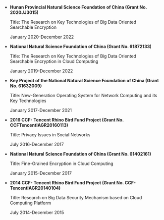 - **Hunan Provincial Natural Science Foundation of China (Grant No. 2020JJ3015)**

  Title: The Research on Key Technologies of Big Data Oriented Searchable Encryption

  January 2020-December 2022
  

- **National Natural Science Foundation of China (Grant No. 61872133)**

  Title: The Research on Key Technologies of Big Data Oriented Searchable Encryption in Cloud Computing

  January 2019-December 2022



- **Key Project of the National Natural Science Foundation of China (Grant No. 61632009)**

  Title: New-Generation Operating System for Network Computing and its Key Technologies

  January 2017-December 2021



- **2016 CCF- Tencent  Rhino Bird Fund Project (Grant No. CCFTencentIAGR20160113)**

  Title: Privacy Issues in Social Networks

  July 2016-December 2017



- **National Natural Science Foundation of China (Grant No. 61402161)**

  Title: Fine-Grained Encryption in Cloud Computing

  January 2015-December 2017



- **2014 CCF- Tencent  Rhino Bird Fund Project (Grant No. CCF-TencentIAGR20140104)**

  Title: Research on Big Data Security Mechanism based on Cloud Computing Platform

  July 2014-December 2015
